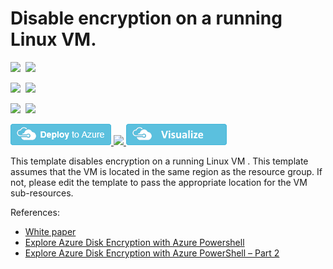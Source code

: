 # Disable encryption on a running Linux VM. 

<IMG SRC="https://azbotstorage.blob.core.windows.net/badges/201-decrypt-running-linux-vm/PublicLastTestDate.svg" />&nbsp;
<IMG SRC="https://azbotstorage.blob.core.windows.net/badges/201-decrypt-running-linux-vm/PublicDeployment.svg" />&nbsp;

<IMG SRC="https://azbotstorage.blob.core.windows.net/badges/201-decrypt-running-linux-vm/FairfaxLastTestDate.svg" />&nbsp;
<IMG SRC="https://azbotstorage.blob.core.windows.net/badges/201-decrypt-running-linux-vm/FairfaxDeployment.svg" />&nbsp;

<IMG SRC="https://azbotstorage.blob.core.windows.net/badges/201-decrypt-running-linux-vm/BestPracticeResult.svg" />&nbsp;
<IMG SRC="https://azbotstorage.blob.core.windows.net/badges/201-decrypt-running-linux-vm/CredScanResult.svg" />&nbsp;

<a href="https://portal.azure.com/#create/Microsoft.Template/uri/https%3A%2F%2Fraw.githubusercontent.com%2FAzure%2Fazure-quickstart-templates%2Fmaster%2F201-decrypt-running-linux-vm%2Fazuredeploy.json" target="_blank">
    <img src="https://raw.githubusercontent.com/Azure/azure-quickstart-templates/master/1-CONTRIBUTION-GUIDE/images/deploytoazure.png"/>
</a>
<a href="https://portal.azure.us/#create/Microsoft.Template/uri/https%3A%2F%2Fraw.githubusercontent.com%2FAzure%2Fazure-quickstart-templates%2Fmaster%2F201-decrypt-running-linux-vm%2Fazuredeploy.json" target="_blank">
    <img src="http://azuredeploy.net/AzureGov.png"/>
</a>
<a href="https://portal.azure.com/#create/Microsoft.Template/uri/https%3A%2F%2Fraw.githubusercontent.com%2FAzure%2Fazure-quickstart-templates%2Fmaster%2F201-decrypt-running-linux-vm%2Fazuredeploy.json" target="_blank">
    <img src="https://raw.githubusercontent.com/Azure/azure-quickstart-templates/master/1-CONTRIBUTION-GUIDE/images/visualizebutton.png"/>
</a>

This template disables encryption on a running Linux VM . This template assumes that the VM is located in the same region as the resource group. If not, please edit the template to pass the appropriate location for the VM sub-resources.

References:

- [White paper](https://azure.microsoft.com/en-us/documentation/articles/azure-security-disk-encryption/)
- [Explore Azure Disk Encryption with Azure Powershell](https://blogs.msdn.microsoft.com/azuresecurity/2015/11/16/explore-azure-disk-encryption-with-azure-powershell/)
- [Explore Azure Disk Encryption with Azure PowerShell – Part 2](http://blogs.msdn.com/b/azuresecurity/archive/2015/11/21/explore-azure-disk-encryption-with-azure-powershell-part-2.aspx)
